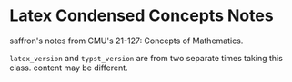 # Latex Condensed Concepts Notes

saffron's notes from CMU's 21-127: Concepts of Mathematics.

`latex_version` and `typst_version` are from two separate times taking this class. content may be different.

